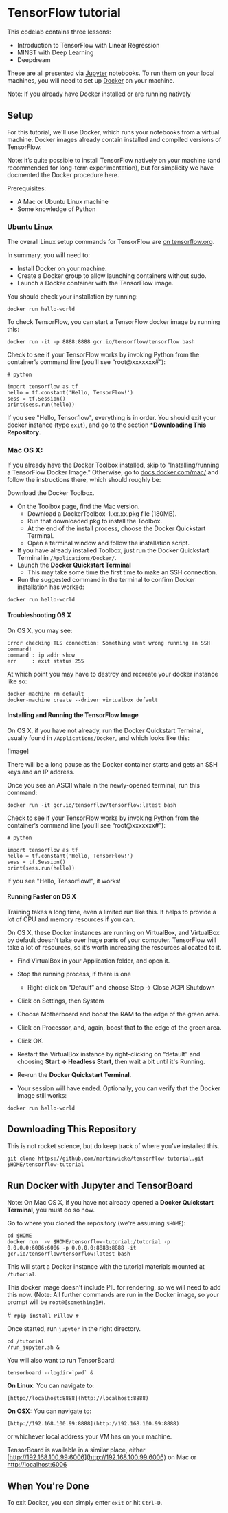 
# TensorFlow tutorial

This codelab contains three lessons:

* Introduction to TensorFlow with Linear Regression
* MINST with Deep Learning
* Deepdream

These are all presented via [Jupyter](jupyter.org) notebooks.  To run
them on your local machines, you will need to set up [Docker](docker.org) on your
machine. 

Note: If you already have Docker installed or are running natively


## Setup

For this tutorial, we'll use Docker, which runs your notebooks from a
virtual machine.  Docker images already contain installed and compiled
versions of TensorFlow.

Note: it’s quite possible to install TensorFlow natively on your
machine (and recommended for long-term experimentation), but for
simplicity we have docmented the Docker procedure here.

Prerequisites:
* A Mac or Ubuntu Linux machine
* Some knowledge of Python

### Ubuntu Linux

The overall Linux setup commands for TensorFlow are [on
tensorflow.org](https://www.tensorflow.org/versions/r0.10/get_started/os_setup.html#docker-installation).

In summary, you will need to:

* Install Docker on your machine.
* Create a Docker group to allow launching containers without sudo.
* Launch a Docker container with the TensorFlow image.

You should check your installation by running:

```
docker run hello-world
```

To check TensorFlow, you can start a TensorFlow docker image by
running this:

```
docker run -it -p 8888:8888 gcr.io/tensorflow/tensorflow bash
```

Check to see if your TensorFlow works by invoking Python from the container’s command line (you’ll see “root@xxxxxxx#”):

```
# python

import tensorflow as tf
hello = tf.constant('Hello, TensorFlow!')
sess = tf.Session()
print(sess.run(hello))
```

If you see "Hello, Tensorflow", everything is in order.  You should
exit your docker instance (type `exit`), and go to the section ***Downloading This Repository**.

### Mac OS X:

If you already have the Docker Toolbox installed, skip to
"Installing/running a TensorFlow Docker Image." Otherwise, go to
[docs.docker.com/mac/](http://docs.docker.com/mac/) and follow the
instructions there, which should roughly be:

Download the Docker Toolbox. 
* On the Toolbox page, find the Mac version.
  * Download a DockerToolbox-1.xx.xx.pkg file (180MB).
  * Run that downloaded pkg to install the Toolbox.
  * At the end of the install process, choose the Docker Quickstart Terminal.
  * Open a terminal window and follow the installation script.
* If you have already installed Toolbox, just run the Docker Quickstart Terminal in `/Applications/Docker/`.
* Launch the **Docker Quickstart Terminal** 
  * This may take some time the first time to make an SSH connection.
* Run the suggested command in the terminal to confirm Docker
installation has worked:
```
docker run hello-world
```

#### Troubleshooting OS X

On OS X, you may see:

```
Error checking TLS connection: Something went wrong running an SSH command!
command : ip addr show
err     : exit status 255
```

At which point you may have to destroy and recreate your docker instance like so:

```
docker-machine rm default
docker-machine create --driver virtualbox default
```

#### Installing and Running the TensorFlow Image

On OS X, if you have not already, run the Docker Quickstart Terminal,
usually found in `/Applications/Docker`, and which looks like this:

[image]

There will be a long pause as the Docker container starts and gets an
SSH keys and an IP address.

Once you see an ASCII whale in the newly-opened terminal, run this command:

```
docker run -it gcr.io/tensorflow/tensorflow:latest bash
```

Check to see if your TensorFlow works by invoking Python from the container’s command line (you’ll see “root@xxxxxxx#”):

```
# python

import tensorflow as tf
hello = tf.constant('Hello, TensorFlow!')
sess = tf.Session()
print(sess.run(hello))
```

If you see "Hello, Tensorflow!", it works!

#### Running Faster on OS X

Training takes a long time, even a limited run like this. It helps to
provide a lot of CPU and memory resources if you can.

On OS X, these Docker instances are running on VirtualBox, and
VirtualBox by default doesn’t take over huge parts of your
computer. TensorFlow will take a lot of resources, so it’s worth
increasing the resources allocated to it.

* Find VirtualBox in your Application folder, and open it.
* Stop the running process, if there is one
  * Right-click on “Default” and choose Stop -> Close ACPI Shutdown
* Click on Settings, then System
* Choose Motherboard and boost the RAM to the edge of the green area. 
* Click on Processor, and, again, boost that to the edge of the green area.
* Click OK.
* Restart the VirtualBox instance by right-clicking on “default” and choosing **Start -> Headless Start**, then wait a bit until it's Running.
* Re-run the **Docker Quickstart Terminal**.

* Your session will have ended.  Optionally, you can verify that the Docker image still works:

```
docker run hello-world
```

## Downloading This Repository

This is not rocket science, but do keep track of where you've
installed this.

```
git clone https://github.com/martinwicke/tensorflow-tutorial.git $HOME/tensorflow-tutorial
```

## Run Docker with Jupyter and TensorBoard

Note: On Mac OS X, if you have not already opened a **Docker
Quickstart Terminal**, you must do so now.

Go to where you cloned the repository (we're assuming `$HOME`):

```
cd $HOME
docker run  -v $HOME/tensorflow-tutorial:/tutorial -p 0.0.0.0:6006:6006 -p 0.0.0.0:8888:8888 -it gcr.io/tensorflow/tensorflow:latest bash
```

This will start a Docker instance with the tutorial materials mounted
at `/tutorial`.

This docker image doesn't include PIL for rendering, so we will need
to add this now.  (Note: All further commands are run in the Docker
image, so your prompt will be `root@[something]#`).

#```
#pip install Pillow
#```

Once started, run `jupyter` in the right directory.

```
cd /tutorial
/run_jupyter.sh &
```

You will also want to run TensorBoard:

```
tensorboard --logdir=`pwd` &
```

**On Linux**:  You can navigate to:

```
[http://localhost:8888](http://localhost:8888)
```


**On OSX:** You can navigate to:

```
[http://192.168.100.99:8888](http://192.168.100.99:8888)
```

or whichever local address your VM has on your machine.

TensorBoard is available in a similar place, either
[http://192.168.100.99:6006](http://192.168.100.99:6006) on Mac or [http://localhost:6006](http://localhost:6006)

## When You're Done

To exit Docker, you can simply enter `exit` or hit `Ctrl-D`.








